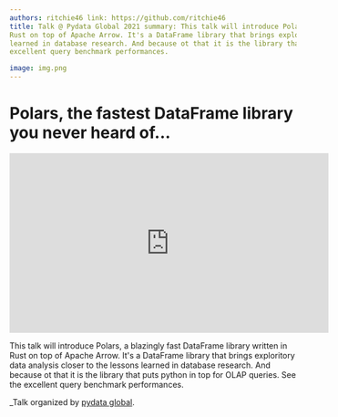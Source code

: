 ```yaml
---
authors: ritchie46 link: https://github.com/ritchie46
title: Talk @ Pydata Global 2021 summary: This talk will introduce Polars, a blazingly fast DataFrame library written in
Rust on top of Apache Arrow. It's a DataFrame library that brings exploritory data analysis closer to the lessons
learned in database research. And because ot that it is the library that puts python in top for OLAP queries. See the
excellent query benchmark performances.

image: img.png
---
```


# Polars, the fastest DataFrame library you never heard of...

<iframe allow="accelerometer; autoplay; clipboard-write; encrypted-media; gyroscope; picture-in-picture"
allowfullscreen frameborder="0"
height="315"
src="https://www.youtube-nocookie.com/embed/iwGIuGk5nCE"
width="560"
>
</iframe>

This talk will introduce Polars, a blazingly fast DataFrame library written in Rust on top of Apache Arrow. It's a
DataFrame library that brings exploritory data analysis closer to the lessons learned in database research. And because
ot that it is the library that puts python in top for OLAP queries. See the excellent query benchmark performances.

_Talk organized by [pydata global](https://pydata.org/global2021/).
